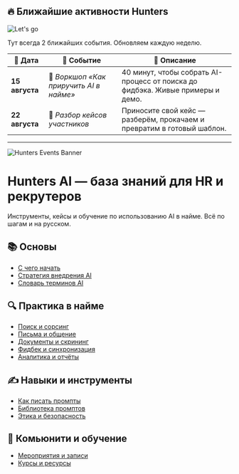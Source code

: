 ## 🔥 Ближайшие активности Hunters

![Let's go](https://media.tenor.com/Ni2p1_6j0PYAAAAC/wolf-of-wall-street-lets-goo.gif)

Тут всегда 2 ближайших события. Обновляем каждую неделю.

| 📅 Дата       | 📝 Событие | 📌 Описание |
|--------------|-----------|-------------|
| **15 августа** | 🧠 *Воркшоп «Как приручить AI в найме»* | 40 минут, чтобы собрать AI-процесс от поиска до фидбэка. Живые примеры и демо. |
| **22 августа** | 💬 *Разбор кейсов участников* | Приносите свой кейс — разберём, прокачаем и превратим в готовый шаблон. |

---

![Hunters Events Banner](https://via.placeholder.com/800x200.png?text=Hunters+Events+🔥)

# Hunters AI — база знаний для HR и рекрутеров
Инструменты, кейсы и обучение по использованию AI в найме. Всё по шагам и на русском.

## 📚 Основы
- [С чего начать](https://github.com/ORG/ai-start-here)
- [Стратегия внедрения AI](https://github.com/ORG/ai-strategy)
- [Словарь терминов AI](https://github.com/ORG/ai-terms)

## 🔍 Практика в найме
- [Поиск и сорсинг](https://github.com/ORG/ai-sourcing)
- [Письма и общение](https://github.com/ORG/ai-outreach)
- [Документы и скрининг](https://github.com/ORG/ai-docs-and-screening)
- [Фидбек и синхронизация](https://github.com/ORG/ai-feedback)
- [Аналитика и отчёты](https://github.com/ORG/ai-analytics)

## ✍️ Навыки и инструменты
- [Как писать промпты](https://github.com/ORG/ai-prompt-engineering)
- [Библиотека промптов](https://github.com/ORG/ai-prompt-library)
- [Этика и безопасность](https://github.com/ORG/ai-ethics)

## 👥 Комьюнити и обучение
- [Мероприятия и записи](https://github.com/ORG/ai-events)
- [Курсы и ресурсы](https://github.com/ORG/ai-learning)
